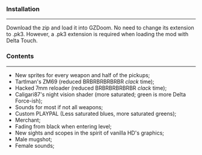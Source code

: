 ### Installation
---
Download the zip and load it into GZDoom. No need to change its extension to .pk3. However, a .pk3 extension is required when loading the mod with Delta Touch.

### Contents
---
- New sprites for every weapon and half of the pickups;
- Tartlman's ZM69 (reduced BRBRBRBRBRBR *clack* time);
- Hacked 7mm reloader (reduced BRBRBRBRBRBR *clack* time);
- Caligari87's night vision shader (more saturated; green is more Delta Force-ish);
- Sounds for most if not all weapons;
- Custom PLAYPAL (Less saturated blues, more saturated greens);
- Merchant;
- Fading from black when entering level;
- New sights and scopes in the spirit of vanilla HD's graphics;
- Male mugshot;
- Female sounds;